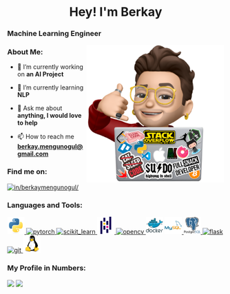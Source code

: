 <h1 align="center">Hey! I'm Berkay </h1> 
<h3 align="Left">Machine Learning Engineer 
<!-- <img align="right" src="https://shields-io-visitor-counter.herokuapp.com/badge?page=berkaymengunogul&label=Visitors&labelColor=000000&logo=GitHub&logoColor=FFFFFF&color=DD2727&style=for-the-badge" alt="berkaymengunogul"/> -->
</h3>
<p align="right"> 
<img align="right" alt="GIF" src="https://raw.githubusercontent.com/berkaymengunogul/berkaymengunogul/main/img/call_me.png" width="320" height="320" />
 </p>
<h3>About Me:</h3>

- 🔭 I’m currently working on **an AI Project**

- 🌱 I’m currently learning **NLP**

- 💬 Ask me about **anything, I would love to help**

- 📫 How to reach me **berkay.mengunogul@gmail.com**

<h3 align="left">Find me on:</h3>
<p align="left">
<a href="https://linkedin.com/in/berkaymengunogul/" target="blank"><img align="center" src="https://raw.githubusercontent.com/rahuldkjain/github-profile-readme-generator/master/src/images/icons/Social/linked-in-alt.svg" alt="in/berkaymengunogul/" height="40" width="40" /></a>
</p>

<h3 align="left">Languages and Tools:</h3>
<p align="left">
<a href="https://www.python.org" target="_blank" rel="noreferrer"> <img src="https://raw.githubusercontent.com/devicons/devicon/master/icons/python/python-original.svg" alt="python" width="40" height="40"/> </a> <a href="https://pytorch.org/" target="_blank" rel="noreferrer"> <img src="https://www.vectorlogo.zone/logos/pytorch/pytorch-icon.svg" alt="pytorch" width="40" height="40"/> </a>
<a href="https://scikit-learn.org/" target="_blank" rel="noreferrer"> <img src="https://upload.wikimedia.org/wikipedia/commons/0/05/Scikit_learn_logo_small.svg" alt="scikit_learn" width="40" height="40"/> </a> 
<a href="https://pandas.pydata.org/" target="_blank" rel="noreferrer"> <img src="https://raw.githubusercontent.com/devicons/devicon/2ae2a900d2f041da66e950e4d48052658d850630/icons/pandas/pandas-original.svg" alt="pandas" width="40" height="40"/> </a>
<a href="https://opencv.org/" target="_blank" rel="noreferrer"> <img src="https://www.vectorlogo.zone/logos/opencv/opencv-icon.svg" alt="opencv" width="40" height="40"/> </a>
<a href="https://www.docker.com/" target="_blank" rel="noreferrer"> <img src="https://raw.githubusercontent.com/devicons/devicon/master/icons/docker/docker-original-wordmark.svg" alt="docker" width="40" height="40"/></a>
<a href="https://www.mysql.com/" target="_blank" rel="noreferrer"> <img src="https://raw.githubusercontent.com/devicons/devicon/master/icons/mysql/mysql-original-wordmark.svg" alt="mysql" width="40" height="40"/> </a>
<a href="https://www.postgresql.org" target="_blank" rel="noreferrer"> <img src="https://raw.githubusercontent.com/devicons/devicon/master/icons/postgresql/postgresql-original-wordmark.svg" alt="postgresql" width="40" height="40"/> </a>
<a href="https://flask.palletsprojects.com/" target="_blank" rel="noreferrer"> <img src="https://www.vectorlogo.zone/logos/pocoo_flask/pocoo_flask-icon.svg" alt="flask" width="40" height="40"/> </a> <a href="https://git-scm.com/" target="_blank" rel="noreferrer"> <img src="https://www.vectorlogo.zone/logos/git-scm/git-scm-icon.svg" alt="git" width="40" height="40"/> </a>
<a href="https://www.linux.org/" target="_blank" rel="noreferrer"> <img src="https://raw.githubusercontent.com/devicons/devicon/master/icons/linux/linux-original.svg" alt="linux" width="40" height="40"/> </a>
</p>

<h3>My Profile in Numbers:</h3>
<p align="left">
<a href="#">
<img align="center" width="47.3%" src="https://github-readme-streak-stats.herokuapp.com/?user=mengunogul&theme=radical&cache_seconds=1800" /></a>
<a href="#">
  <img align="center" width="45%" src="https://github-readme-stats.vercel.app/api?username=mengunogul&show_icons=true&count_private=true&theme=radical&" />
</a>
</p>
